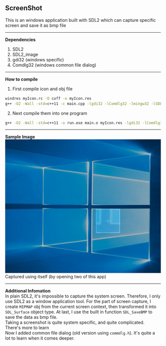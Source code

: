 ## ScreenShot  
This is an windows application built with SDL2 which can capture specific screen and save it as bmp file  

------

**Dependencies**  
1. SDL2  
2. SDL2_image  
3. gdi32 (windows specific)  
4. Comdlg32 (windows common file dialog)  

------

**How to compile**  
1. First compile icon and obj file  
```bash
windres myIcon.rc -O coff -o myIcon.res
g++ -O2 -Wall -std=c++11 -c main.cpp -lgdi32 -lComdlg32 -lmingw32 -lSDL2main -lSDL2 -lSDL2_image -mwindows
```
2. Next compile them into one program  
```bash
g++ -O2 -Wall -std=c++11 -o run.exe main.o myIcon.res -lgdi32 -lComdlg32 -lmingw32 -lSDL2main -lSDL2 -lSDL2_image -mwindows
```

------

**Sample Image**  
![sample.jpg](./Images/sample.jpg)  
Captured using itself (by opening two of this app)

------

**Additional Infomation**  
In plain SDL2, it's impossible to capture the system screen. Therefore, I only use SDL2 as a window application tool. For the part of screen capture, I create `MIPMAP` obj from the current screen context, then transformed it into `SDL_Surface` object type. At last, I use the built in function `SDL_SaveBMP` to save the data as bmp file.  
Taking a screenshot is quite system specific, and quite complicated. There's more to learn  
Now I added common file dialog (old version using `commdlg.h`). It's quite a lot to learn when it comes deeper.